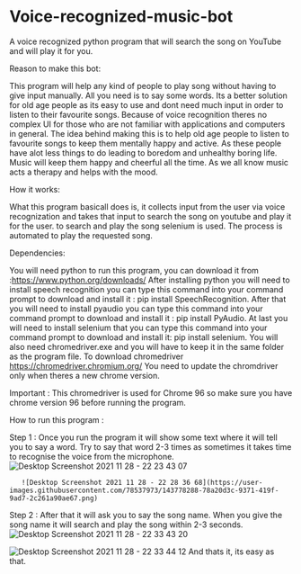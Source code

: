 # Voice-recognized-music-bot
A voice recognized python program that will search the song on YouTube and will play it for you.

Reason to make this bot:

This program will help any kind of people to play song without having to give input manually.
All you need is to say some words.
Its a better solution for old age people as its easy to use and dont need much input in order to listen to their favourite songs.
Because of voice recognition theres no complex UI for those who are not familiar with applications and computers in general.
The idea behind making this is to help old age people to listen to favourite songs to keep them mentally happy and active.
As these people have alot less things to do leading to boredom and unhealthy boring life.
Music will keep them happy and cheerful all the time.
As we all know music acts a therapy and helps with the mood.

How it works:

What this program basicall does is, it collects input from the user via voice recognization and takes that input to search the song on youtube and play it for the user.
to search and play the song selenium is used. The process is automated to play the requested song.
 
Dependencies:

You will need python to run this program, you can download it from :https://www.python.org/downloads/
After installing python you will need to install speech recognition you can type this command into your command prompt to download and install it : pip install SpeechRecognition.
After that you will need to install pyaudio you can type this command into your command prompt to download and install it : pip install PyAudio.
At last you will need to install selenium that you can type this command into your command prompt to download and install it: pip install selenium.
You will also need chromedriver.exe and you will have to keep it in the same folder as the program file. To download chromedriver https://chromedriver.chromium.org/
You need to update the chromdriver only when theres a new chrome version.

Important : This chromedriver is used for Chrome 96 so make sure you have chrome version 96 before running the program.

How to run this program :

Step 1 : Once you run the program it will show some text where it will tell you to say a word.
         Try to say that word 2-3 times as sometimes it takes time to recognise the voice from the microphone.
       ![Desktop Screenshot 2021 11 28 - 22 23 43 07](https://user-images.githubusercontent.com/78537973/143778273-61072072-5934-402f-b8a2-92dee8bf5f01.png)
           
       ![Desktop Screenshot 2021 11 28 - 22 28 36 68](https://user-images.githubusercontent.com/78537973/143778288-78a20d3c-9371-419f-9ad7-2c261a90ae67.png)

Step 2 : After that it will ask you to say the song name. When you give the song name it will search and play the song within 2-3 seconds.
![Desktop Screenshot 2021 11 28 - 22 33 43 20](https://user-images.githubusercontent.com/78537973/143778298-539085e6-f64a-4ef1-bd9c-7454f70c78b6.png)

![Desktop Screenshot 2021 11 28 - 22 33 44 12](https://user-images.githubusercontent.com/78537973/143778302-fecc2e1f-3235-4cb5-8df3-72d67d58e3b7.png)
And thats it, its easy as that.
